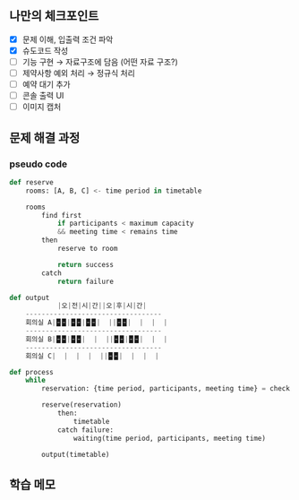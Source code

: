 ## 나만의 체크포인트

-   [x] 문제 이해, 입출력 조건 파악
-   [x] 슈도코드 작성
-   [ ] 기능 구현 &rightarrow; 자료구조에 담음 (어떤 자료 구조?)
-   [ ] 제약사항 예외 처리 &rightarrow; 정규식 처리
-   [ ] 예약 대기 추가
-   [ ] 콘솔 출력 UI
-   [ ] 이미지 캡처

## 문제 해결 과정

### pseudo code

```python
def reserve
    rooms: [A, B, C] <- time period in timetable

    rooms
        find first
            if participants < maximum capacity
            && meeting time < remains time
        then
            reserve to room

            return success
        catch
            return failure

def output
            |오|전|시|간||오|후|시|간|
    ----------------------------------
    회의실 A|🁢🁢|🁢🁢|🁢🁢|  ||🁢🁢|  |  |  |
    ----------------------------------
    회의실 B|🁢🁢|🁢🁢|  |  ||🁢🁢|🁢🁢|  |  |
    ----------------------------------
    회의실 C|  |  |  |  ||🁢🁢|  |  |  |

def process
    while
        reservation: {time period, participants, meeting time} = check to restrictions(input())

        reserve(reservation)
            then:
                timetable
            catch failure:
                waiting(time period, participants, meeting time)

        output(timetable)
```

## 학습 메모
